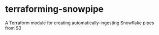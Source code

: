 # terraforming-snowpipe
A Terraform module for creating automatically-ingesting Snowflake pipes from S3
